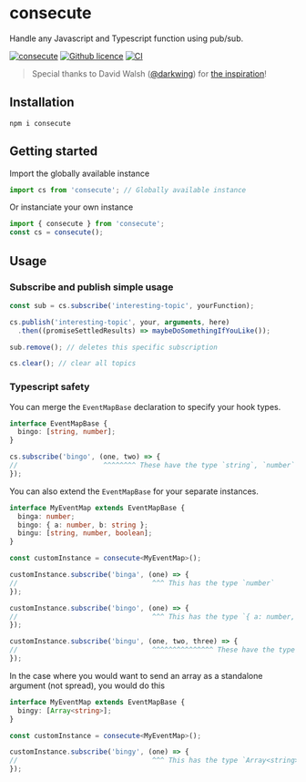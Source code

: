 # consecute
Handle any Javascript and Typescript function using pub/sub.

[![consecute](https://img.shields.io/npm/v/consecute.svg)](https://www.npmjs.com/package/consecute)
[![Github licence](https://img.shields.io/github/license/mats852/consecute)](https://img.shields.io/github/license/mats852/consecute)
[![CI](https://github.com/mats852/consecute/actions/workflows/main.yml/badge.svg)](https://github.com/mats852/consecute/actions/workflows/main.yml)

> Special thanks to David Walsh ([@darkwing](https://github.com/darkwing)) for [the inspiration](https://davidwalsh.name/pubsub-javascript)!

## Installation

```shell
npm i consecute 
```

## Getting started
Import the globally available instance
```ts
import cs from 'consecute'; // Globally available instance
```

Or instanciate your own instance
```ts
import { consecute } from 'consecute';
const cs = consecute();
```

## Usage
### Subscribe and publish simple usage
```ts
const sub = cs.subscribe('interesting-topic', yourFunction);

cs.publish('interesting-topic', your, arguments, here)
  .then((promiseSettledResults) => maybeDoSomethingIfYouLike());

sub.remove(); // deletes this specific subscription

cs.clear(); // clear all topics
```

### Typescript safety

You can merge the `EventMapBase` declaration to specify your hook types.

```ts
interface EventMapBase {
  bingo: [string, number];
}

cs.subscribe('bingo', (one, two) => {
//                     ^^^^^^^^ These have the type `string`, `number`
});
```

You can also extend the `EventMapBase` for your separate instances.

```ts
interface MyEventMap extends EventMapBase {
  binga: number;
  bingo: { a: number, b: string };
  bingu: [string, number, boolean];
}

const customInstance = consecute<MyEventMap>();

customInstance.subscribe('binga', (one) => {
//                                 ^^^ This has the type `number`
});

customInstance.subscribe('bingo', (one) => {
//                                 ^^^ This has the type `{ a: number, b: string }`
});

customInstance.subscribe('bingu', (one, two, three) => {
//                                 ^^^^^^^^^^^^^^^ These have the type `string`, `number` and `boolean` respectively
});
```

In the case where you would want to send an array as a standalone argument (not spread), you would do this

```ts
interface MyEventMap extends EventMapBase {
  bingy: [Array<string>];
}

const customInstance = consecute<MyEventMap>();

customInstance.subscribe('bingy', (one) => {
//                                 ^^^ This has the type `Array<string>`
});
```
